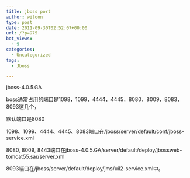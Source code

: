 ```yaml
---
title: jboss port
author: wiloon
type: post
date: 2011-09-30T02:52:07+00:00
url: /?p=975
bot_views:
  - 9
categories:
  - Uncategorized
tags:
  - Jboss

---
```

jboss-4.0.5.GA

boss通常占用的端口是1098，1099，4444，4445，8080，8009，8083，8093这几个，

默认端口是8080

1098、1099、4444、4445、8083端口在/jboss/server/default/conf/jboss-service.xml

8080, 8009, 8443端口在jboss-4.0.5.GA/server/default/deploy/jbossweb-tomcat55.sar/server.xml

8093端口在/jboss/server/default/deploy/jms/uil2-service.xml中。